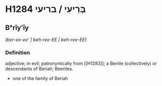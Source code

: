# H1284 בְּרִיעִי / בריעי

## Bᵉrîyʻîy

_(ber-ee-ee' | beh-ree-EE | beh-ree-EE)_

### Definition

adjective; in evil; patronymically from [[H1283]]; a Beriite (collectively) or descendants of Beriah; Beerites.

- one of the family of Beriah
